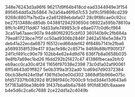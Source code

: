 348e76243d3a96f6
96217d9f64b418cd
ead3344949e3f154
895654dd5a2b5864
7e2a54a46f6d7c53
2d1fc5f9898cd239
9268c8807fa7bd2a
e2a61289ebdafa07
28c9f86cae0c92cc
be27513488cd85db
043881294293650d
08922a595b78610a
8ffc1c4ff211dd67
1dd33afe749853c9
e8ae077c0d6cf964
3ca51a67aaec907a
94d80f62925cbf03
360140b9c2fb684a
79ea81723bce7f5f
cc50ad9306b2846f
2462a516e5e38e73
deb41a22ecda6873
f6512ced66ddef42
6f848b7141e2fba6
a5699358f539e417
93acfe98c2c8571e
9469b88b1f905f37
24f1cf491cc90e79
102bb4e62e4d9d76
636f7b8a0658b035
9e8fb7a69ec1bd26
f6dd292b2f427c47
41386fbecaa2bfc0
eb9acc0ca30c4f24
11656f97038e2398
73c0d1a02af90061
6ff54643d01ff827
5e0b31f9a3f32ad0
1cd69d7d90372384
0bcb38ef424e19af
f361fd3e0e00d302
3868df5b966e075c
bfd57337fb08292d
8f286f940c7000c9
fcbd3d4e13d643a6
5f7183a85be38b99
3f437bba6b6a7846
9f0fd836fc8aaaee
b4e5d6c2ca6c7688
2ce22dd1a2c4049b
